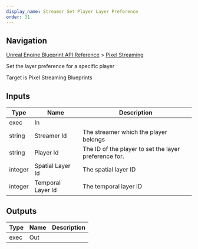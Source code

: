```yaml
---
display_name: Streamer Set Player Layer Preference
order: 31
---
```

## Navigation

[Unreal Engine Blueprint API Reference](https://dev.epicgames.com/documentation/en-us/unreal-engine/BlueprintAPI) > [Pixel Streaming](https://dev.epicgames.com/documentation/en-us/unreal-engine/BlueprintAPI/PixelStreaming)

Set the layer preference for a specific player

Target is Pixel Streaming Blueprints

## Inputs

| Type | Name | Description |
| --- | --- | --- |
| exec | In |  |
| string | Streamer Id | The streamer which the player belongs |
| string | Player Id | The ID of the player to set the layer preference for. |
| integer | Spatial Layer Id | The spatial layer ID |
| integer | Temporal Layer Id | The temporal layer ID |

## Outputs

| Type | Name | Description |
| --- | --- | --- |
| exec | Out |  |
